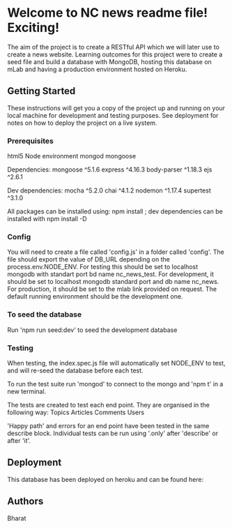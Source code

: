 # Welcome to NC news readme file! Exciting!

The aim of the project is to create a RESTful API which we will later use to create a news website. Learning outcomes for this project were to create a seed file and build a database with MongoDB, hosting this database on mLab and having a production environment hosted on Heroku.

## Getting Started

These instructions will get you a copy of the project up and running on your local machine for development and testing purposes. See deployment for notes on how to deploy the project on a live system.

### Prerequisites

html5
Node environment
mongod
mongoose

Dependencies:
mongoose ^5.1.6
express ^4.16.3
body-parser ^1.18.3
ejs ^2.6.1

Dev dependencies:
mocha ^5.2.0
chai ^4.1.2
nodemon ^1.17.4
supertest ^3.1.0

All packages can be installed using: npm install <name of package>; dev dependencies can be installed with npm install -D <name of package>

### Config

You will need to create a file called 'config.js' in a folder called 'config'.
The file should export the value of DB_URL depending on the process.env.NODE_ENV. For testing this should be set to localhost mongodb with standart port bd name nc_news_test. For development, it should be set to localhost mongodb standard port and db name nc_news. For production, it should be set to the mlab link provided on request. The default running environment should be the development one.

### To seed the database

Run 'npm run seed:dev' to seed the development database

### Testing

When testing, the index.spec.js file will automatically set NODE_ENV to test, and will re-seed the database before each test.

To run the test suite run 'mongod' to connect to the mongo and 'npm t' in a new terminal.

The tests are created to test each end point. They are organised in the following way:
Topics
Articles
Comments
Users

'Happy path' and errors for an end point have been tested in the same describe block.
Individual tests can be run using '.only' after 'describe' or after 'it'.

## Deployment

This database has been deployed on heroku and can be found here:

## Authors

Bharat
